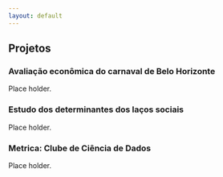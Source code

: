 ```yaml
---
layout: default
---
```


## Projetos

### Avaliação econômica do carnaval de Belo Horizonte
Place holder.

### Estudo dos determinantes dos laços sociais
Place holder.

### Metrica: Clube de Ciência de Dados
Place holder.